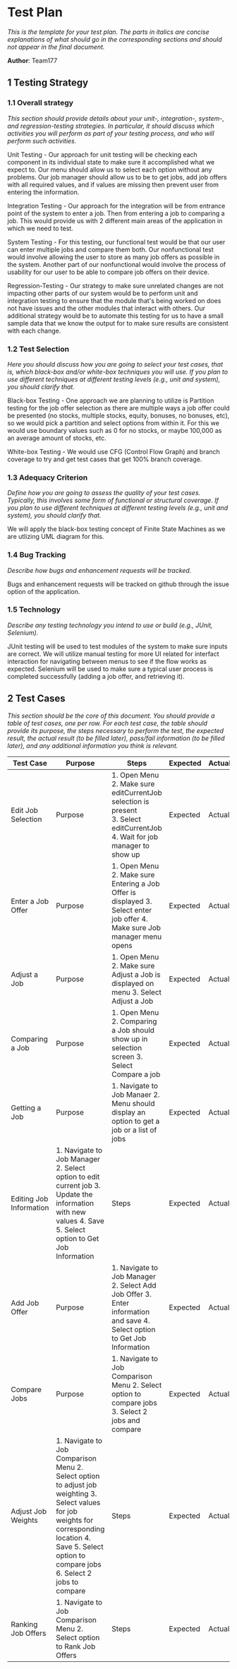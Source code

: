 # Test Plan

*This is the template for your test plan. The parts in italics are concise explanations of what should go in the corresponding sections and should not appear in the final document.*

**Author**: Team177

## 1 Testing Strategy

### 1.1 Overall strategy

*This section should provide details about your unit-, integration-, system-, and regression-testing strategies. In particular, it should discuss which activities you will perform as part of your testing process, and who will perform such activities.*

Unit Testing - Our approach for unit testing will be checking each component in its individual state to make sure it accomplished what we expect to.  Our menu should allow us to select each option without any problems.  Our job manager should allow us to be to get jobs, add job offers with all required values, and if values are missing then prevent user from entering the information.

Integration Testing - Our approach for the integration will be from entrance point of the system to enter a job.  Then from entering a job to comparing a job.  This would provide us with 2 different main areas of the application in which we need to test.

System Testing - For this testing, our functional test would be that our user can enter multiple jobs and compare them both.  Our nonfunctional test would involve allowing the user to store as many job offers as possible in the system.  Another part of our nonfunctional would involve the process of usability for our user to be able to compare job offers on their device.

Regression-Testing - Our strategy to make sure unrelated changes are not impacting other parts of our system would be to perform unit and integration testing to ensure that the module that's being worked on does not have issues and the other modules that interact with others.  Our additional strategy would be to automate this testing for us to have a small sample data that we know the output for to make sure results are consistent with each change.


### 1.2 Test Selection

*Here you should discuss how you are going to select your test cases, that is, which black-box and/or white-box techniques you will use. If you plan to use different techniques at different testing levels (e.g., unit and system), you should clarify that.*

Black-box Testing - One approach we are planning to utilize is Partition testing for the job offer selection as there are multiple ways a job offer could be presented (no stocks, multiple stocks, equity, bonuses, no bonuses, etc), so we would pick a partition and select options from within it.  For this we would use boundary values such as 0 for no stocks, or maybe 100,000 as an average amount of stocks, etc.

White-box Testing - We would use CFG (Control Flow Graph) and branch coverage to try and get test cases that get 100% branch coverage.

### 1.3 Adequacy Criterion

*Define how you are going to assess the quality of your test cases. Typically, this involves some form of functional or structural coverage. If you plan to use different techniques at different testing levels (e.g., unit and system), you should clarify that.*

We will apply the black-box testing concept of Finite State Machines as we are utlizing UML diagram for this.

### 1.4 Bug Tracking

*Describe how bugs and enhancement requests will be tracked.*

Bugs and enhancement requests will be tracked on github through the issue option of the application.

### 1.5 Technology

*Describe any testing technology you intend to use or build (e.g., JUnit, Selenium).*

JUnit testing will be used to test modules of the system to make sure inputs are correct.  We will utilize manual testing for more UI related for interfact interaction for navigating between menus to see if the flow works as expected.  Selenium will be used to make sure a typical user process is completed successfully (adding a job offer, and retrieving it).

## 2 Test Cases

*This section should be the core of this document. You should provide a table of test cases, one per row. For each test case, the table should provide its purpose, the steps necessary to perform the test, the expected result, the actual result (to be filled later), pass/fail information (to be filled later), and any additional information you think is relevant.*


| 	Test Case	 | Purpose |	Steps	| Expected | Actual | Pass/Fail | Optional |
| 	----	 | ----   |	----   | ----  | ----  | ----   | ---- |
| 	Edit Job Selection	 | Purpose  |	1. Open Menu <br /> 2. Make sure editCurrentJob selection is present <br /> 3. Select editCurrentJob <br /> 4. Wait for job manager to show up | Expected | Actual | Pass/Fail | Optional |
| 	Enter a Job Offer	 | Purpose |	1. Open Menu 2. Make sure Entering a Job Offer is displayed 3. Select enter job offer 4. Make sure Job manager menu opens	| Expected | Actual | Pass/Fail | Optional |
| 	Adjust a Job	 | Purpose |	1. Open Menu 2. Make sure Adjust a Job is displayed on menu 3. Select Adjust a Job	| Expected | Actual | Pass/Fail | Optional |
| 	Comparing a Job	 | Purpose |	1. Open Menu 2. Comparing a Job should show up in selection screen 3. Select Compare a job	| Expected | Actual | Pass/Fail | Optional |
| 	Getting a Job	 | Purpose |	1. Navigate to Job Manaer 2. Menu should display an option to get a job or a list of jobs	| Expected | Actual | Pass/Fail | Optional |
| 	Editing Job Information	 | 1. Navigate to Job Manager 2. Select option to edit current job 3. Update the information with new values 4. Save 5. Select option to Get Job Information |	Steps	| Expected | Actual | Pass/Fail | Optional |
| 	Add Job Offer	 | Purpose |	1. Navigate to Job Manager 2. Select Add Job Offer 3. Enter information and save 4. Select option to Get Job Information	| Expected | Actual | Pass/Fail | Optional |
| 	Compare Jobs	 | Purpose |	1. Navigate to Job Comparison Menu 2. Select option to compare jobs 3. Select 2 jobs and compare	| Expected | Actual | Pass/Fail | Optional |
| 	Adjust Job Weights	 | 1. Navigate to Job Comparison Menu 2. Select option to adjust job weighting 3. Select values for job weights for corresponding location 4. Save 5. Select option to compare jobs 6. Select 2 jobs to compare |	Steps	| Expected | Actual | Pass/Fail | Optional |
| 	Ranking Job Offers	 | 1. Navigate to Job Comparison Menu 2. Select option to Rank Job Offers |	Steps	| Expected | Actual | Pass/Fail | Optional |
               
